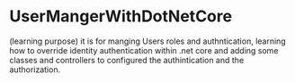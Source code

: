 # UserMangerWithDotNetCore
(learning purpose)
it is for manging Users roles and authntication, learning how to override identity authentication within
.net core and adding some classes and controllers to configured the authintication and the authorization.

